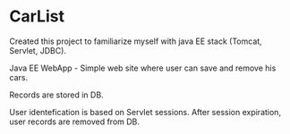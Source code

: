 # CarList

Created this project to familiarize myself with java EE stack (Tomcat, Servlet, JDBC).

 Java EE WebApp - Simple web site where user can save and remove his cars. 
 
 Records are stored in DB.
 
 User identefication is based on Servlet sessions. After session expiration, user records are removed from DB.
